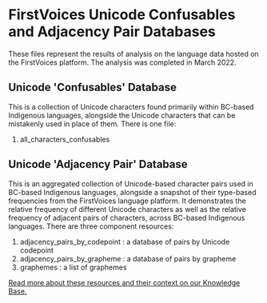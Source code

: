 # FirstVoices Unicode Confusables and Adjacency Pair Databases

These files represent the results of analysis on the language data hosted on the FirstVoices platform. The analysis was completed in March 2022.

## Unicode 'Confusables' Database 

This is a collection of Unicode characters found primarily within BC-based Indigenous languages, alongside the Unicode characters that can be mistakenly used in place of them. There is one file:

1. all_characters_confusables

## Unicode 'Adjacency Pair' Database 

This is an aggregated collection of Unicode-based character pairs used in BC-based Indigenous languages, alongside a snapshot of their type-based frequencies from the FirstVoices language platform. It demonstrates the relative frequency of different Unicode characters as well as the relative frequency of adjacent pairs of characters, across BC-based Indigenous languages. There are three component resources: 

1. adjacency_pairs_by_codepoint : a database of pairs by Unicode codepoint
2. adjacency_pairs_by_grapheme : a database of pairs by grapheme
3. graphemes : a list of graphemes

[Read more about these resources and their context on our Knowledge Base.](https://firstvoices.atlassian.net/wiki/spaces/FIR1/pages/1704341)


